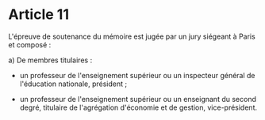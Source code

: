 # Article 11

L'épreuve de soutenance du mémoire est jugée par un jury siégeant à Paris et composé :

a) De membres titulaires :

- un professeur de l'enseignement supérieur ou un inspecteur général de l'éducation nationale, président ;

- un professeur de l'enseignement supérieur ou un enseignant du second degré, titulaire de l'agrégation d'économie et de gestion, vice-président.
